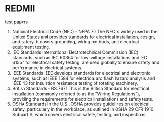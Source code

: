 # REDMII
test papers
1. National Electrical Code (NEC) - NFPA 70
The NEC is widely used in the United States and provides standards for electrical installation, design, and safety. It covers grounding, wiring methods, and electrical equipment testing.
2. IEC Standards
International Electrotechnical Commission (IEC) standards, such as IEC 60364 for low-voltage installations and IEC 61557 for electrical safety testing, are used globally to ensure safety and performance in electrical systems.
3. IEEE Standards
IEEE develops standards for electrical and electronic systems, such as IEEE 1584 for electrical arc flash hazard analysis and IEEE 43 for insulation resistance testing of rotating machinery.
4. British Standards - BS 7671
This is the British Standard for electrical installation (commonly referred to as the "Wiring Regulations"), providing the requirements for electrical installations and safety tests.
5. OSHA Standards
In the U.S., OSHA provides guidelines on electrical safety, particularly in the workplace, as outlined in OSHA 29 CFR 1910 Subpart S, which covers electrical safety, testing, and inspections.
